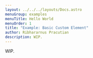 ```yaml
---
layout: ../../../layouts/Docs.astro
menuGroup: examples
menuTitle: Hello World
menuOrder: 1
title: "Example: Basic Custom Element"
author: Ribhararnus Pracutian
description: WIP.
---
```


WIP.
